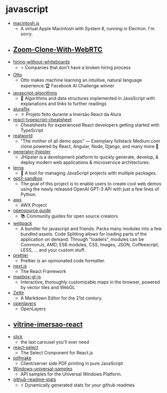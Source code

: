 # javascript
- [macintosh.js](https://github.com/felixrieseberg/macintosh.js)
  - A virtual Apple Macintosh with System 8, running in Electron. I'm sorry.
- [Zoom-Clone-With-WebRTC](https://github.com/WebDevSimplified/Zoom-Clone-With-WebRTC)
  - 
- [hiring-without-whiteboards](https://github.com/poteto/hiring-without-whiteboards)
  - ⭐️ Companies that don't have a broken hiring process
- [Otto](https://github.com/KartikChugh/Otto)
  - Otto makes machine learning an intuitive, natural language experience.🏆 Facebook AI Challenge winner
- [javascript-algorithms](https://github.com/trekhleb/javascript-algorithms)
  - 📝 Algorithms and data structures implemented in JavaScript with explanations and links to further readings
- [aluraflix](https://github.com/imersao-alura/aluraflix)
  - ⚛️ Projeto feito durante a Imersão React da Alura
- [react-typescript-cheatsheet](https://github.com/typescript-cheatsheets/react-typescript-cheatsheet)
  - Cheatsheets for experienced React developers getting started with TypeScript
- [realworld](https://github.com/gothinkster/realworld)
  - "The mother of all demo apps" — Exemplary fullstack Medium.com clone powered by React, Angular, Node, Django, and many more 🏅
- [generator-jhipster](https://github.com/jhipster/generator-jhipster)
  - JHipster is a development platform to quickly generate, develop, & deploy modern web applications & microservice architectures.
- [lerna](https://github.com/lerna/lerna)
  - 🐉 A tool for managing JavaScript projects with multiple packages.
- [gpt3-sandbox](https://github.com/shreyashankar/gpt3-sandbox)
  - The goal of this project is to enable users to create cool web demos using the newly released OpenAI GPT-3 API with just a few lines of Python.
- [awx](https://github.com/ansible/awx)
  - AWX Project
- [opensource.guide](https://github.com/github/opensource.guide)
  - 📚 Community guides for open source creators
- [webpack](https://github.com/webpack/webpack)
  - A bundler for javascript and friends. Packs many modules into a few bundled assets. Code Splitting allows for loading parts of the application on demand. Through "loaders", modules can be CommonJs, AMD, ES6 modules, CSS, Images, JSON, Coffeescript, LESS, ... and your custom stuff.
- [prettier](https://github.com/prettier/prettier)
  - Prettier is an opinionated code formatter.
- [next.js](https://github.com/vercel/next.js)
  - The React Framework
- [mapbox-gl-js](https://github.com/mapbox/mapbox-gl-js)
  - Interactive, thoroughly customizable maps in the browser, powered by vector tiles and WebGL
- [Zettlr](https://github.com/Zettlr/Zettlr)
  - A Markdown Editor for the 21st century.
- [openlayers](https://github.com/openlayers/openlayers)
  - OpenLayers
- [vitrine-imersao-react](https://github.com/imersao-alura/vitrine-imersao-react)
  - 
- [slick](https://github.com/kenwheeler/slick)
  - the last carousel you'll ever need
- [react-select](https://github.com/JedWatson/react-select)
  - The Select Component for React.js
- [pdfmake](https://github.com/bpampuch/pdfmake)
  - Client/server side PDF printing in pure JavaScript
- [Windows-universal-samples](https://github.com/microsoft/Windows-universal-samples)
  - API samples for the Universal Windows Platform.
- [github-readme-stats](https://github.com/anuraghazra/github-readme-stats)
  - ⚡ Dynamically generated stats for your github readmes
